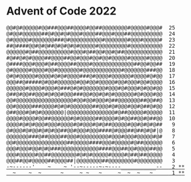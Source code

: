 # Advent of Code 2022

<pre class="calendar calendar-beckon">
<span aria-hidden="true">@@#@#@@@@@#@@###@@@##@@@@#@@##@@@@@@@@#@@@@@#@@@#  <span>25</span></span>
<span aria-hidden="true">@#@@#@@@@@@##@#@@#@#@@@#@@@@##@@@#@@@##@@@@@@@@@@  <span>24</span></span>
<span aria-hidden="true">@#@@@@@#@@@@@@@###@#@@@@@@@@@@#@@@@@@@#@@@#@@@@@#  <span>23</span></span>
<span aria-hidden="true">##@####@@#@#@##@#@#@#@#@@@@@#@@@@@@@@@#@@@@@@@@@@  <span>22</span></span>
<span aria-hidden="true">@@@@@@#@##@@@@@@@@@@#@@@#@##@@#@@#@##@@@@@@@@@@@@  <span>21</span></span>
<span aria-hidden="true">#@##@#@#@@@@##@@@@##@@#@@@#@@#@@#@@@@@#@@@@@#@@@@  <span>20</span></span>
<span aria-hidden="true">@####@@@#@@@#@##@@@@##@@@@#@@@@@@@@@@@@@##@@#@@##  <span>19</span></span>
<span aria-hidden="true">@#@@@@@#@@@@#@@#@@@@@@@#@@@@@@@@@@@@#@@@@@@@###@@  <span>18</span></span>
<span aria-hidden="true">@#@#@@@@@#@@@@#@#@#@@@@###@#@@@@#@@@@@@#@@@@#@#@@  <span>17</span></span>
<span aria-hidden="true">@@@##@#####@#@@#@@@@@@#@@#@@#@@@@@#@@#@@@#@@#@@@@  <span>16</span></span>
<span aria-hidden="true">@@@@@@#@@@@#@@@#@###@#@#@@@@@@@#@@@#@#@@@#@#@@#@@  <span>15</span></span>
<span aria-hidden="true">@##@#@@##@@@#@#@@#@@@###@@#@@#@#@#@@@@@@#@#@@@#@@  <span>14</span></span>
<span aria-hidden="true">@@#@@@@@@@@@@@@@@@@@@#@@#@@#@@@#@##@@@@@@@##@@##@  <span>13</span></span>
<span aria-hidden="true">@@#@@@@@###@@@@#@#@#@@@@@@@##@@@#@#@@@#@@#@##@#@@  <span>12</span></span>
<span aria-hidden="true">@##@@@#@#@#@@@@@@@|@@@@@@@@@@@@@@@#@##@@@@@#@@@@@  <span>11</span></span>
<span aria-hidden="true">@@@@#@@@@#@@##@@@@@@#@#@@@@@##@@@@#@#@@##@@#@##@@  <span>10</span></span>
<span aria-hidden="true">@@@@#@#@#@@@#@@@#@@@@#@#@@@#@#@##@@@@@#@@#@#@#@##  <span> 9</span></span>
<span aria-hidden="true">@#@@@#@#@@#@#@#@@##@@#@@@#@@@####@#@@@##@##@#@#|@  <span> 8</span></span>
<span aria-hidden="true">@@@@@@@###@##@@@@##@@@#@@@@@@@@@#@@@#@@@#@@@@@#@#  <span> 7</span></span>
<span aria-hidden="true">@@#@@@@@@@@@@@@@@@@##@@@@@####@@@#@@@@@#@##@@@@@@  <span> 6</span></span>
<span aria-hidden="true">@@@#@@@#@@#@#@###@@@@@@@@@@@@####@@@##@@#@@@@##@@  <span> 5</span></span>
<span aria-hidden="true">@@@#@@@@@#@@##@@@@@@@@#@#@#@@@@@#@@@@#@##@##@@@@@  <span> 4</span></span>
<span aria-hidden="true">@@@##@@#@@@@@##@@@@##|@@@@@@@@##@@@@@@@@#@@@@@@@@  <span> 3</span></span>
<a aria-label="Day 2, two stars" href="Day%202"><span>-~------'</span><span>    ~    ~ </span><span>'--~-----~-~----___________--</span>  <span> 2</span> <span>*</span><span>*</span></a>
<a aria-label="Day 1, two stars" href="Day%201/"><span>  ~    ~  ~      ~     ~ ~   ~     ~  ~  ~   ~     <span> 1</span> <span>*</span><span>*</span></a>
</pre>

